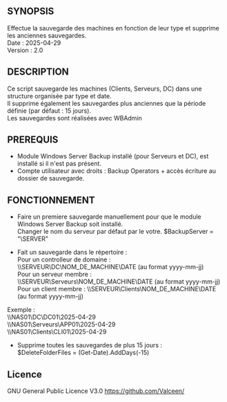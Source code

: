 ## SYNOPSIS
Effectue la sauvegarde des machines en fonction de leur type et supprime les anciennes sauvegardes.<br>
Date    : 2025-04-29<br>
Version : 2.0<br>

## DESCRIPTION
Ce script sauvegarde les machines (Clients, Serveurs, DC) dans une structure organisée par type et date.<br>
Il supprime également les sauvegardes plus anciennes que la période définie (par défaut : 15 jours).<br>
Les sauvegardes sont réalisées avec WBAdmin<br>

## PREREQUIS
- Module Windows Server Backup installé (pour Serveurs et DC), est installé si il n'est pas présent.
- Compte utilisateur avec droits : Backup Operators + accès écriture au dossier de sauvegarde.

## FONCTIONNEMENT
- Faire un premiere sauvegarde manuellement pour que le module Windows Server Backup soit installé.<br>
Changer le nom du serveur par défaut par le votre.
$BackupServer = "\\SERVER"<br>

- Fait un sauvegarde dans le répertoire :<br>
Pour un controlleur de domaine :
\\\\SERVEUR\\DC\\NOM_DE_MACHINE\\DATE (au format yyyy-mm-jj)<br>
Pour un serveur membre :
\\\\SERVEUR\\Serveurs\\NOM_DE_MACHINE\\DATE (au format yyyy-mm-jj)<br>
Pour un client membre :
\\\\SERVEUR\\Clients\\NOM_DE_MACHINE\\DATE (au format yyyy-mm-jj)<br>

Exemple :<br>
\\\\NAS01\\DC\\DC01\\2025-04-29<br>
\\\\NAS01\\Serveurs\\APP01\\2025-04-29<br>
\\\\NAS01\\Clients\\CLI01\\2025-04-29<br>

- Supprime toutes les sauvegardes de plus 15 jours :<br>
$DeleteFolderFiles = (Get-Date).AddDays(-15)

## Licence
GNU General Public Licence V3.0
https://github.com/Valceen/


